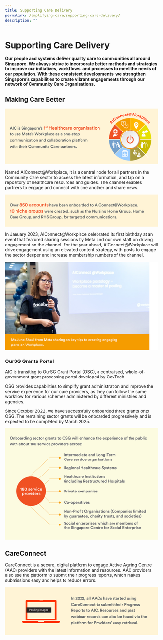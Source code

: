 ```yaml
---
title: Supporting Care Delivery
permalink: /amplifying-care/supporting-care-delivery/
description: ""
---
```

# Supporting Care Delivery

**Our people and systems deliver quality care to communities all around Singapore. We always strive to incorporate better methods and strategies to improve our initiatives, workflows, and processes to meet the needs of our population. With these consistent developments, we strengthen Singapore’s capabilities to create vibrant engagements through our network of Community Care Organisations.**

## Making Care Better
![](/images/aic-connect-workplace.png)

Named AIConnect@Workplace, it is a central node for all partners in the Community Care sector to access the latest information, and tap on a repository of healthcare resources and guides. The channel enables partners to engage and connect with one another and share news.

![](/images/850-accounts-aic-connect.png)

In January 2023, AIConnect@Workplace celebrated its first birthday at an event that featured sharing sessions by Meta and our own staff on driving engagement on the channel. For the year ahead, AIConnect@Workplace will drive engagement using an elevated content strategy, with posts to engage the sector deeper and increase membership numbers of the channel.

![](/images/ms-june-shaul.png)

### OurSG Grants Portal

AIC is transiting to OurSG Grant Portal (OSG), a centralised, whole-of-government grant processing portal developed by GovTech. 
 
OSG provides capabilities to simplify grant administration and improve the service experience for our care providers, as they can follow the same workflow for various schemes administered by different ministries and agencies. 

Since October 2022, we have successfully onboarded three grants onto OSG. The remaining sector grants will be onboarded progressively and is expected to be completed by March 2025. 

![](/images/180-service-providers%20.png)

## CareConnect
CareConnect is a secure, digital platform to engage Active Ageing Centre (AAC) providers with the latest information and resources. AAC providers also use the platform to submit their progress reports, which makes submissions easy and helps to reduce errors.

![](/images/progess-reports-aic.png)